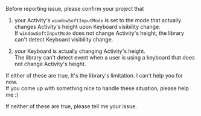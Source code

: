 Before reporting issue, please confirm your project that

1. your Activity's `windowSoftInputMode` is set to the mode that actually changes Activity's height upon Keyboard visibility change.  
   If `windowSoftInputMode` does not change Activity's height, the library can't detect Keyboard visibility change.  

2. your Keyboard is actually changing Activity's height.   
   The library can't detect event when a user is using a keyboard that does not change Activity's height. 
   
   
If either of these are true, It's the library's limitation. I can't help you for now.  
If you come up with something nice to handle these situation, please help me :)


If neither of these are true, please tell me your issue.
